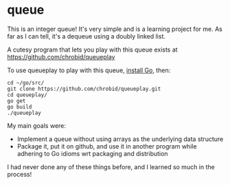 # queue
This is an integer queue! It's very simple and is a learning project for me. As far as I can tell, it's a dequeue using a doubly linked list.

A cutesy program that lets you play with this queue exists at https://github.com/chrobid/queueplay

To use queueplay to play with this queue, [install Go](https://golang.org/doc/install), then:

    cd ~/go/src/
    git clone https://github.com/chrobid/queueplay.git
    cd queueplay/
    go get
    go build
    ./queueplay

My main goals were:
* Implement a queue without using arrays as the underlying data structure
* Package it, put it on github, and use it in another program while adhering to Go idioms wrt packaging and distribution

I had never done any of these things before, and I learned so much in the process!
